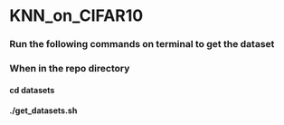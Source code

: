 # KNN_on_CIFAR10

### Run the following commands on terminal to get the dataset
### When in the repo directory
#### cd datasets
#### ./get_datasets.sh

